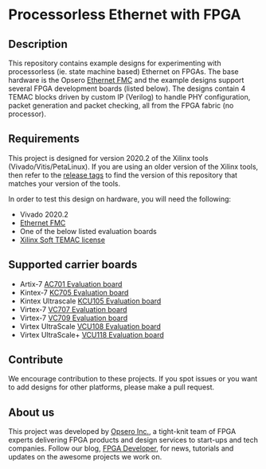 Processorless Ethernet with FPGA
================================

## Description

This repository contains example designs for experimenting with processorless (ie. state machine based) 
Ethernet on FPGAs. The base hardware is the Opsero [Ethernet FMC](https://ethernetfmc.com "Ethernet FMC") 
and the example designs support several FPGA development boards (listed below). The designs contain 4 TEMAC 
blocks driven by custom IP (Verilog) to handle PHY configuration, packet generation and packet checking, all 
from the FPGA fabric (no processor).

## Requirements

This project is designed for version 2020.2 of the Xilinx tools (Vivado/Vitis/PetaLinux). 
If you are using an older version of the Xilinx tools, then refer to the 
[release tags](https://github.com/fpgadeveloper/ethernet-fmc-processorless/releases "releases")
to find the version of this repository that matches your version of the tools.

In order to test this design on hardware, you will need the following:

* Vivado 2020.2
* [Ethernet FMC](https://ethernetfmc.com "Ethernet FMC")
* One of the below listed evaluation boards
* [Xilinx Soft TEMAC license](https://ethernetfmc.com/getting-a-license-for-the-xilinx-tri-mode-ethernet-mac/ "Xilinx Soft TEMAC license")

## Supported carrier boards

* Artix-7 [AC701 Evaluation board](http://www.xilinx.com/ac701 "KC705 Evaluation board")
* Kintex-7 [KC705 Evaluation board](http://www.xilinx.com/kc705 "KC705 Evaluation board")
* Kintex Ultrascale [KCU105 Evaluation board](http://www.xilinx.com/kcu105 "KCU105 Evaluation board")
* Virtex-7 [VC707 Evaluation board](http://www.xilinx.com/vc707 "VC707 Evaluation board")
* Virtex-7 [VC709 Evaluation board](http://www.xilinx.com/vc709 "VC709 Evaluation board")
* Virtex UltraScale [VCU108 Evaluation board](http://www.xilinx.com/vcu108 "VCU108 Evaluation board")
* Virtex UltraScale+ [VCU118 Evaluation board](http://www.xilinx.com/vcu118 "VCU118 Evaluation board")

## Contribute

We encourage contribution to these projects. If you spot issues or you want to add designs for other platforms, please
make a pull request.

## About us

This project was developed by [Opsero Inc.](https://opsero.com "Opsero Inc."),
a tight-knit team of FPGA experts delivering FPGA products and design services to start-ups and tech companies. 
Follow our blog, [FPGA Developer](https://www.fpgadeveloper.com "FPGA Developer"), for news, tutorials and
updates on the awesome projects we work on.